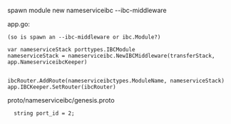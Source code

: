 

spawn module new nameserviceibc --ibc-middleware


app.go:

    (so is spawn an --ibc-middleware or ibc.Module?)

	var nameserviceStack porttypes.IBCModule
	nameserviceStack = nameserviceibc.NewIBCMiddleware(transferStack, app.NameserviceibcKeeper)


	ibcRouter.AddRoute(nameserviceibctypes.ModuleName, nameserviceStack)
	app.IBCKeeper.SetRouter(ibcRouter)


proto/nameserviceibc/genesis.proto


	  string port_id = 2;
